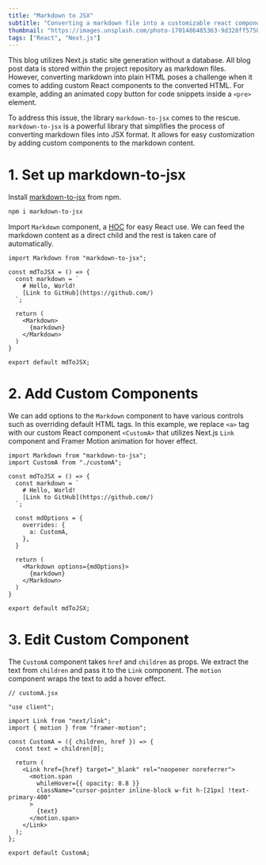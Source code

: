 ```yaml
---
title: "Markdown to JSX"
subtitle: "Converting a markdown file into a customizable react component"
thumbnail: "https://images.unsplash.com/photo-1701486485363-9d328ff5758a?q=80&w=928&auto=format&fit=crop&ixlib=rb-4.0.3&ixid=M3wxMjA3fDB8MHxwaG90by1wYWdlfHx8fGVufDB8fHx8fA%3D%3D"
tags: ["React", "Next.js"]
---
```


This blog utilizes Next.js static site generation without a database. All blog post data is stored within the project repository as markdown files. However, converting markdown into plain HTML poses a challenge when it comes to adding custom React components to the converted HTML. For example, adding an animated copy button for code snippets inside a `<pre>` element.

To address this issue, the library `markdown-to-jsx` comes to the rescue. `markdown-to-jsx` is a powerful library that simplifies the process of converting markdown files into JSX format. It allows for easy customization by adding custom components to the markdown content.

# 1. Set up markdown-to-jsx

Install [markdown-to-jsx](https://www.npmjs.com/package/markdown-to-jsx) from npm.

```zsh
npm i markdown-to-jsx
```

Import `Markdown` component, a [HOC](https://legacy.reactjs.org/docs/higher-order-components.html) for easy React use. We can feed the markdown content as a direct child and the rest is taken care of automatically.

```JSX
import Markdown from "markdown-to-jsx";

const mdToJSX = () => {
  const markdown = `
    # Hello, World!
    [Link to GitHub](https://github.com/)
  `;

  return (
    <Markdown>
      {markdown}
    </Markdown>
  )
}

export default mdToJSX;
```

# 2. Add Custom Components

We can add options to the `Markdown` component to have various controls such as overriding default HTML tags. In this example, we replace `<a>` tag with our custom React component `<CustomA>` that utilizes Next.js `Link` component and Framer Motion animation for hover effect.

```JSX
import Markdown from "markdown-to-jsx";
import CustomA from "./customA";

const mdToJSX = () => {
  const markdown = `
    # Hello, World!
    [Link to GitHub](https://github.com/)
  `;

  const mdOptions = {
    overrides: {
      a: CustomA,
    },
  }

  return (
    <Markdown options={mdOptions}>
      {markdown}
    </Markdown>
  )
}

export default mdToJSX;

```

# 3. Edit Custom Component

The `CustomA` component takes `href` and `children` as props. We extract the text from `children` and pass it to the `Link` component. The `motion` component wraps the text to add a hover effect.

```JSX
// customA.jsx

"use client";

import Link from "next/link";
import { motion } from "framer-motion";

const CustomA = ({ children, href }) => {
  const text = children[0];

  return (
    <Link href={href} target="_blank" rel="noopener noreferrer">
      <motion.span
        whileHover={{ opacity: 0.8 }}
        className="cursor-pointer inline-block w-fit h-[21px] !text-primary-400"
      >
        {text}
      </motion.span>
    </Link>
  );
};

export default CustomA;
```
